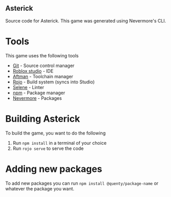 ## Asterick

Source code for Asterick. This game was generated using Nevermore's CLI.

# Tools

This game uses the following tools

- [Git](https://git-scm.com/download/win) - Source control manager
- [Roblox studio](https://www.roblox.com/create) - IDE
- [Aftman](https://github.com/LPGhatguy/aftman) - Toolchain manager
- [Rojo](https://rojo.space/docs/v7/getting-started/installation/) - Build system (syncs into Studio)
- [Selene](https://kampfkarren.github.io/selene/roblox.html) - Linter
- [npm](https://nodejs.org/en/download/) - Package manager
- [Nevermore](https://github.com/Quenty/NevermoreEngine) - Packages

# Building Asterick

To build the game, you want to do the following

1. Run `npm install` in a terminal of your choice
2. Run `rojo serve` to serve the code

# Adding new packages

To add new packages you can run `npm install @quenty/package-name` or whatever the package you want.
